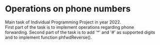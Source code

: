 # Operations on phone numbers
Main task of Individual Programming Project in year 2022.<br/>
First part of the task is to implement operations regarding phone forwarding.
Second part of the task is to add '*' and '#' as supported digits and to implement function phfwdReverse().
